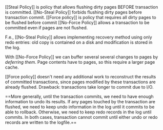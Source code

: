 [[Steal Policy]] is policy that allows flushing dirty pages BEFORE transaction is committed.
[[No-Steal Policy]]  forbids flushing dirty pages before transaction commit.
[[Force policy]] is policy that requires all dirty pages to be flushed before commit
[[No-Force Policy]] allows a transaction to be committed even if pages are  not flushed.

F.e., [[No-Steal Policy]] allows implementing recovery method using only redo entries:
old copy is contained on a disk and modification is stored in the log.

With [[No-Force Policy]] we can buffer several several changes to pages by *deferring them*. Page contents have to pages, so this require a larger page cache.

[[Force policy]] doesn't need any additional work to reconstruct the results of committed transactions, since pages modified by these transactions are already flushed.
Drawback: transactions take longer to commit due to I/O.

==More generally, until the transaction commits, we need to have enough information to undo its results. If any pages touched by the transaction are flushed, we need to keep undo information in the log until it commits to be able to rollback. Otherwise, we need to keep redo records in the log until commits. In both cases, transaction cannot commit until either undo or redo records are written to the logfile.==
